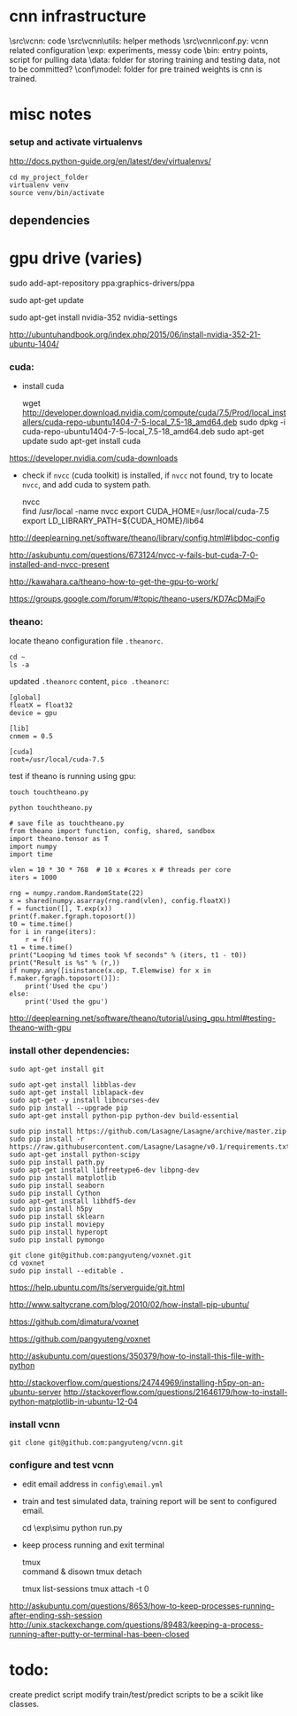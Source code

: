 # cnn infrastructure

\src\vcnn: code
\src\vcnn\utils: helper methods
\src\vcnn\conf.py: vcnn related configuration
\exp: experiments, messy code
\bin: entry points, script for pulling data
\data: folder for storing training and testing data, not to be committed?
\conf\model: folder for pre trained weights is cnn is trained.



# misc notes

### setup and activate virtualenvs
http://docs.python-guide.org/en/latest/dev/virtualenvs/

    cd my_project_folder
    virtualenv venv
    source venv/bin/activate

## dependencies
# gpu drive (varies)

sudo add-apt-repository ppa:graphics-drivers/ppa

sudo apt-get update

sudo apt-get install nvidia-352 nvidia-settings

http://ubuntuhandbook.org/index.php/2015/06/install-nvidia-352-21-ubuntu-1404/



### cuda: 

* install cuda


    wget http://developer.download.nvidia.com/compute/cuda/7.5/Prod/local_installers/cuda-repo-ubuntu1404-7-5-local_7.5-18_amd64.deb
    sudo dpkg -i cuda-repo-ubuntu1404-7-5-local_7.5-18_amd64.deb
    sudo apt-get update
    sudo apt-get install cuda
    
https://developer.nvidia.com/cuda-downloads
    
* check if `nvcc` (cuda toolkit) is installed, if `nvcc` not found, try to locate `nvcc`, and add cuda to system path.


    nvcc    
    find /usr/local -name nvcc
    export CUDA_HOME=/usr/local/cuda-7.5
    export LD_LIBRARY_PATH=${CUDA_HOME}/lib64

http://deeplearning.net/software/theano/library/config.html#libdoc-config

http://askubuntu.com/questions/673124/nvcc-v-fails-but-cuda-7-0-installed-and-nvcc-present

http://kawahara.ca/theano-how-to-get-the-gpu-to-work/

https://groups.google.com/forum/#!topic/theano-users/KD7AcDMajFo

### theano:
locate theano configuration file `.theanorc`.

    cd ~
    ls -a

updated `.theanorc` content, `pico .theanorc`:
    
    [global]
    floatX = float32
    device = gpu

    [lib]
    cnmem = 0.5

    [cuda] 
    root=/usr/local/cuda-7.5


test if theano is running using gpu:

`touch touchtheano.py`

`python touchtheano.py`


    # save file as touchtheano.py
    from theano import function, config, shared, sandbox
    import theano.tensor as T
    import numpy
    import time

    vlen = 10 * 30 * 768  # 10 x #cores x # threads per core
    iters = 1000

    rng = numpy.random.RandomState(22)
    x = shared(numpy.asarray(rng.rand(vlen), config.floatX))
    f = function([], T.exp(x))
    print(f.maker.fgraph.toposort())
    t0 = time.time()
    for i in range(iters):
        r = f()
    t1 = time.time()
    print("Looping %d times took %f seconds" % (iters, t1 - t0))
    print("Result is %s" % (r,))
    if numpy.any([isinstance(x.op, T.Elemwise) for x in f.maker.fgraph.toposort()]):
        print('Used the cpu')
    else:
        print('Used the gpu')

        
http://deeplearning.net/software/theano/tutorial/using_gpu.html#testing-theano-with-gpu

### install other dependencies:
    sudo apt-get install git
    
    sudo apt-get install libblas-dev
    sudo apt-get install liblapack-dev
    sudo apt-get -y install libncurses-dev
    sudo pip install --upgrade pip
    sudo apt-get install python-pip python-dev build-essential 
    
    sudo pip install https://github.com/Lasagne/Lasagne/archive/master.zip
    sudo pip install -r https://raw.githubusercontent.com/Lasagne/Lasagne/v0.1/requirements.txt
    sudo apt-get install python-scipy
    sudo pip install path.py
    sudo apt-get install libfreetype6-dev libpng-dev
    sudo pip install matplotlib    
    sudo pip install seaborn
    sudo pip install Cython
    sudo apt-get install libhdf5-dev
    sudo pip install h5py
    sudo pip install sklearn
    sudo pip install moviepy
    sudo pip install hyperopt
    sudo pip install pymongo
	
    git clone git@github.com:pangyuteng/voxnet.git
    cd voxnet
    sudo pip install --editable .
    
https://help.ubuntu.com/lts/serverguide/git.html

http://www.saltycrane.com/blog/2010/02/how-install-pip-ubuntu/

https://github.com/dimatura/voxnet

https://github.com/pangyuteng/voxnet

http://askubuntu.com/questions/350379/how-to-install-this-file-with-python

http://stackoverflow.com/questions/24744969/installing-h5py-on-an-ubuntu-server
http://stackoverflow.com/questions/21646179/how-to-install-python-matplotlib-in-ubuntu-12-04

### install vcnn

    git clone git@github.com:pangyuteng/vcnn.git

### configure and test vcnn

* edit email address in `config\email.yml`

* train and test simulated data, training report will be sent to configured email.


    cd \exp\simu
    python run.py

* keep process running and exit terminal
	
	tmux	
    command &
    disown
	tmux detach
	
	tmux list-sessions
	tmux attach -t 0
	
http://askubuntu.com/questions/8653/how-to-keep-processes-running-after-ending-ssh-session
http://unix.stackexchange.com/questions/89483/keeping-a-process-running-after-putty-or-terminal-has-been-closed

# todo:
create predict script
modify train/test/predict scripts to be a scikit like classes.
